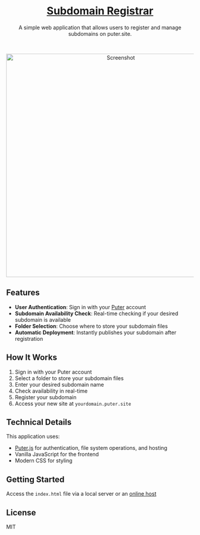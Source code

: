 <h1 align="center">
  <a href="https://subdomain.puter.site" target="_blank">Subdomain Registrar</a>
</h1>

<p align="center">A simple web application that allows users to register and manage subdomains on puter.site.</p>

<br>

<p align="center">
  <a href="https://subdomain.puter.site" target="_blank">
    <img src="screenshot.png" alt="Screenshot" width="600" />
  </a>
</p>



## Features

- **User Authentication**: Sign in with your [Puter](https://puter.com) account
- **Subdomain Availability Check**: Real-time checking if your desired subdomain is available
- **Folder Selection**: Choose where to store your subdomain files
- **Automatic Deployment**: Instantly publishes your subdomain after registration

## How It Works

1. Sign in with your Puter account
2. Select a folder to store your subdomain files
3. Enter your desired subdomain name
4. Check availability in real-time
5. Register your subdomain
6. Access your new site at `yourdomain.puter.site`

## Technical Details

This application uses:
- [Puter.js](https://developer.puter.com) for authentication, file system operations, and hosting
- Vanilla JavaScript for the frontend
- Modern CSS for styling

## Getting Started

Access the `index.html` file via a local server or an [online host](https://puter.com)

## License

MIT
